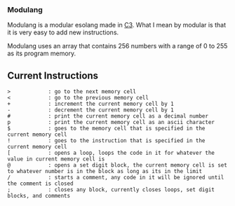 ### Modulang
Modulang is a modular esolang made in [C3](https://c3-lang.org). What I mean by modular is that it is very easy to add new instructions.

Modulang uses an array that contains 256 numbers with a range of 0 to 255 as its program memory.

## Current Instructions
```
>            : go to the next memory cell
<            : go to the previous memory cell
+            : increment the current memory cell by 1
-            : decrement the current memory cell by 1
#            : print the current memory cell as a decimal number
p            : print the current memory cell as an ascii character
$            : goes to the memory cell that is specified in the current memory cell
!            : goes to the instruction that is specified in the current memory cell
[            : opens a loop, loops the code in it for whatever the value in current memory cell is
@            : opens a set digit block, the current memory cell is set to whatever number is in the block as long as its in the limit
/            : starts a comment, any code in it will be ignored until the comment is closed 
;            : closes any block, currently closes loops, set digit blocks, and comments
```
